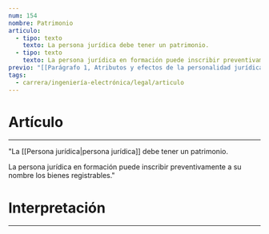 ```yaml
---
num: 154
nombre: Patrimonio
articulo:
  - tipo: texto
    texto: La persona jurídica debe tener un patrimonio.
  - tipo: texto
    texto: La persona jurídica en formación puede inscribir preventivamente a su nombre los bienes registrables.
previo: "[[Parágrafo 1, Atributos y efectos de la personalidad jurídica|Parágrafo 1, Atributos y efectos de la personalidad jurídica]]"
tags:
  - carrera/ingeniería-electrónica/legal/articulo
---
```

# Artículo
---
"La [[Persona jurídica|persona jurídica]] debe tener un patrimonio.

La persona jurídica en formación puede inscribir preventivamente a su nombre los bienes registrables."

# Interpretación
---
